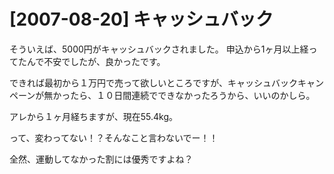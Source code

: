 # [2007-08-20] キャッシュバック


そういえば、5000円がキャッシュバックされました。
申込から1ヶ月以上経ってたんで不安でしたが、良かったです。

できれば最初から１万円で売って欲しいところですが、キャッシュバックキャンペーンが無かったら、１０日間連続でできなかったろうから、いいのかしら。

アレから１ヶ月経ちますが、現在55.4kg。

って、変わってない！？そんなこと言わないでー！！

全然、運動してなかった割には優秀ですよね？

